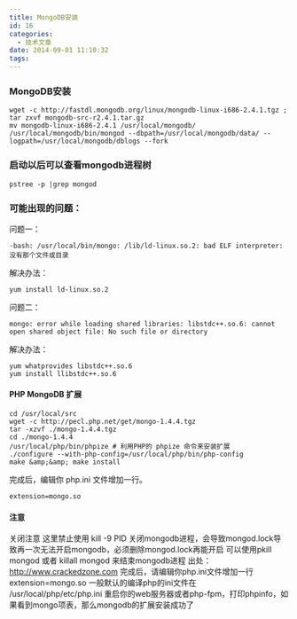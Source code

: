 ```yaml
---
title: MongoDB安装
id: 16
categories:
  - 技术文章
date: 2014-09-01 11:10:32
tags:
---
```


### MongoDB安装

    wget -c http://fastdl.mongodb.org/linux/mongodb-linux-i686-2.4.1.tgz ;
    tar zxvf mongodb-src-r2.4.1.tar.gz
    mv mongodb-linux-i686-2.4.1 /usr/local/mongodb/
    /usr/local/mongodb/bin/mongod --dbpath=/usr/local/mongodb/data/ --logpath=/usr/local/mongodb/dblogs --fork


### 启动以后可以查看mongodb进程树

    pstree -p |grep mongod


### 可能出现的问题：

问题一：

    -bash: /usr/local/bin/mongo: /lib/ld-linux.so.2: bad ELF interpreter: 没有那个文件或目录


解决办法：

    yum install ld-linux.so.2


问题二：

    mongo: error while loading shared libraries: libstdc++.so.6: cannot open shared object file: No such file or directory


解决办法：

    yum whatprovides libstdc++.so.6
    yum install llibstdc++.so.6


  #### PHP MongoDB 扩展

    cd /usr/local/src
    wget -c http://pecl.php.net/get/mongo-1.4.4.tgz
    tar -xzvf ./mongo-1.4.4.tgz
    cd ./mongo-1.4.4
    /usr/local/php/bin/phpize # 利用PHP的 phpize 命令来安装扩展
    ./configure --with-php-config=/usr/local/php/bin/php-config
    make &amp;&amp; make install


完成后，编辑你 php.ini 文件增加一行。

    extension=mongo.so

#### 注意

关闭注意 这里禁止使用 kill -9 PID 关闭mongodb进程，会导致mongod.lock导致再一次无法开启mongodb，必须删除mongod.lock再能开启 可以使用pkill mongod 或者 killall mongod 来结束mongodb进程 出处：http://www.crackedzone.com 完成后，请编辑你php.ini文件增加一行 extension=mongo.so 一般默认的编译php的ini文件在 /usr/local/php/etc/php.ini 重启你的web服务器或者php-fpm，打印phpinfo，如果看到mongo项表，那么mongodb的扩展安装成功了
